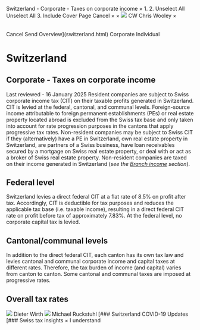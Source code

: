 Switzerland - Corporate - Taxes on corporate income
×
1.
2.
Unselect All
Unselect All
3.
Include Cover Page
Cancel
×
×
![](-/media/world-wide-tax-summaries/attachments/global---chris-wooley.ashx%3Frev=ac5e5f3223b34096b1afc2a6009c7320&revision=ac5e5f32-23b3-4096-b1af-c2a6009c7320&hash=859B7ADC84DC2CBEC9760E9E6EE7DE6D0A8BFCDF)
CW
Chris Wooley
×
######
Cancel
Send
Overview](switzerland.html)
Corporate
Individual
# Switzerland
## Corporate - Taxes on corporate income
Last reviewed - 16 January 2025
Resident companies are subject to Swiss corporate income tax (CIT) on their taxable profits generated in Switzerland. CIT is levied at the federal, cantonal, and communal levels. Foreign-source income attributable to foreign permanent establishments (PEs) or real estate property located abroad is excluded from the Swiss tax base and only taken into account for rate progression purposes in the cantons that apply progressive tax rates.
Non-resident companies may be subject to Swiss CIT if they (alternatively) have a PE in Switzerland, own real estate property in Switzerland, are partners of a Swiss business, have loan receivables secured by a mortgage on Swiss real estate property, or deal with or act as a broker of Swiss real estate property. Non-resident companies are taxed on their income generated in Switzerland (*see the [Branch income](switzerland/corporate/branch-income.html) section*).
## Federal level
Switzerland levies a direct federal CIT at a flat rate of 8.5% on profit after tax. Accordingly, CIT is deductible for tax purposes and reduces the applicable tax base (i.e. taxable income), resulting in a direct federal CIT rate on profit before tax of approximately 7.83%. At the federal level, no corporate capital tax is levied.
## Cantonal/communal levels
In addition to the direct federal CIT, each canton has its own tax law and levies cantonal and communal corporate income and capital taxes at different rates. Therefore, the tax burden of income (and capital) varies from canton to canton. Some cantonal and communal taxes are imposed at progressive rates.
## Overall tax rates
![](-/media/world-wide-tax-summaries/attachments/switzerland---wirth_dieter.ashx%3Frev=51f5bff1f5894eb5899d77de10e18ecc&revision=51f5bff1-f589-4eb5-899d-77de10e18ecc&hash=9B0691F7E7F2EF687147E05E910DF68ED43823D8)
Dieter Wirth
![](-/media/world-wide-tax-summaries/switzerlandmichael-ruckstuhlswitzerland--michael-ruckstuhljpg20240502121431681.ashx%3Frev=c5e40ed5b0ac416fbe7f02e868648608&revision=c5e40ed5-b0ac-416f-be7f-02e868648608&hash=B1A42553147AA6056A981B5B40C73F750F732F3D)
Michael Ruckstuhl
[### Switzerland COVID-19 Updates
[### Swiss tax insights
×
I understand